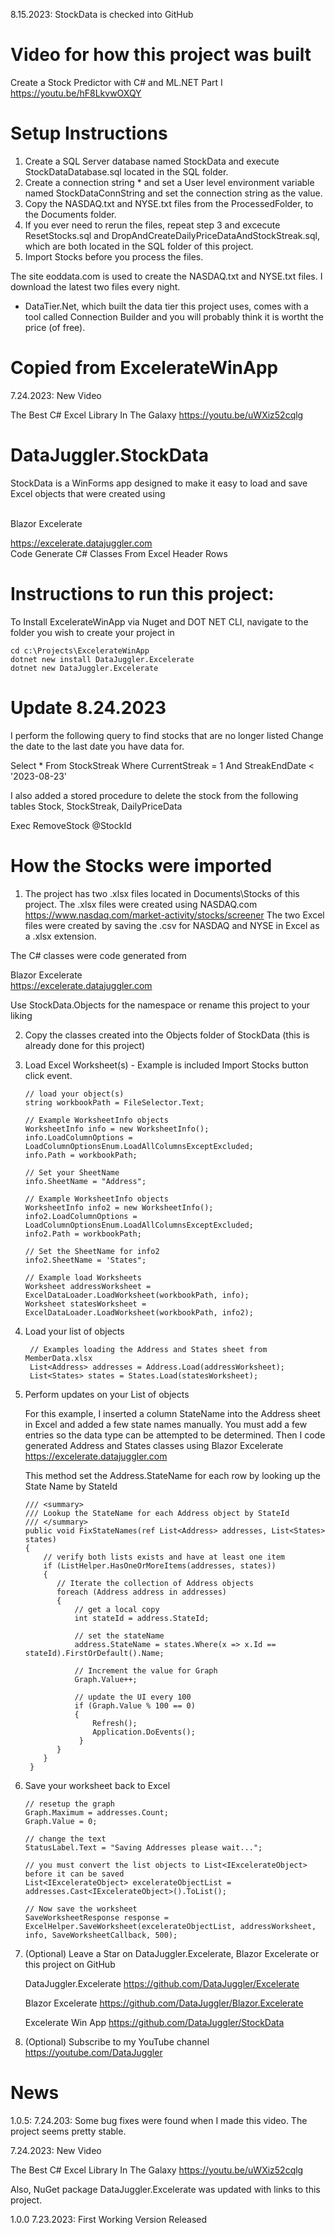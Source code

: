 
8.15.2023: StockData is checked into GitHub

# Video for how this project was built

Create a Stock Predictor with C# and ML.NET Part I
https://youtu.be/hF8LkvwOXQY

# Setup Instructions

1. Create a SQL Server database named StockData and execute StockDataDatabase.sql located in the SQL folder.
2. Create a connection string * and set a User level environment variable named StockDataConnString and 
set the connection string as the value.
3. Copy the NASDAQ.txt and NYSE.txt files from the ProcessedFolder, to the Documents folder.
4. If you ever need to rerun the files, repeat step 3 and excecute ResetStocks.sql and 
DropAndCreateDailyPriceDataAndStockStreak.sql, which are both located in the SQL folder of this project.
5. Import Stocks before you process the files.

The site eoddata.com is used to create the NASDAQ.txt and NYSE.txt files. I download the latest two files
every night. 

* DataTier.Net, which built the data tier this project uses, comes with a tool called Connection Builder and
you will probably think it is wortht the price (of free).

# Copied from ExcelerateWinApp

7.24.2023: New Video

The Best C# Excel Library In The Galaxy
https://youtu.be/uWXiz52cqlg

# DataJuggler.StockData
StockData is a WinForms app designed to make it easy to load and save Excel objects 
that were created using<br><br>

Blazor Excelerate<br>

https://excelerate.datajuggler.com<br>
Code Generate C# Classes From Excel Header Rows

# Instructions to run this project:

To Install ExcelerateWinApp via Nuget and DOT NET CLI, navigate to the folder you wish to create your project in

    cd c:\Projects\ExcelerateWinApp
    dotnet new install DataJuggler.Excelerate
    dotnet new DataJuggler.Excelerate

# Update 8.24.2023

I perform the following query to find stocks that are no longer listed
Change the date to the last date you have data for.

Select * From StockStreak Where CurrentStreak = 1
And StreakEndDate < '2023-08-23' 

I also added a stored procedure to delete the stock from the following tables
Stock, StockStreak, DailyPriceData

Exec RemoveStock @StockId

# How the Stocks were imported

1. The project has two .xlsx files located in Documents\Stocks of this project.
The .xlsx files were created using NASDAQ.com https://www.nasdaq.com/market-activity/stocks/screener 
The two Excel files were created by saving the .csv for NASDAQ and NYSE in Excel as a .xlsx extension.

The C# classes were code generated from

Blazor Excelerate<br>
https://excelerate.datajuggler.com<br>

Use StockData.Objects for the namespace or rename this project to your liking
 
2. Copy the classes created into the Objects folder of StockData (this is already done for this project)

3. Load Excel Worksheet(s) - Example is included Import Stocks button click event.
	
       // load your object(s)
       string workbookPath = FileSelector.Text;

       // Example WorksheetInfo objects           
       WorksheetInfo info = new WorksheetInfo();
       info.LoadColumnOptions = LoadColumnOptionsEnum.LoadAllColumnsExceptExcluded;
       info.Path = workbookPath;	

       // Set your SheetName
       info.SheetName = "Address";

       // Example WorksheetInfo objects           
       WorksheetInfo info2 = new WorksheetInfo();
       info2.LoadColumnOptions = LoadColumnOptionsEnum.LoadAllColumnsExceptExcluded;
       info2.Path = workbookPath;

       // Set the SheetName for info2
       info2.SheetName = 'States";

       // Example load Worksheets
       Worksheet addressWorksheet = ExcelDataLoader.LoadWorksheet(workbookPath, info);
       Worksheet statesWorksheet = ExcelDataLoader.LoadWorksheet(workbookPath, info2);

5. Load your list of objects
 
        // Examples loading the Address and States sheet from MemberData.xlsx
        List<Address> addresses = Address.Load(addressWorksheet);
        List<States> states = States.Load(statesWorksheet);

6. Perform updates on your List of objects

   For this example, I inserted a column StateName into the Address sheet in Excel and
   added a few state names manually. You must add a few entries so the data type can be
   attempted to be determined. Then I code generated Address and States classes using
   Blazor Excelerate<br>
   https://excelerate.datajuggler.com

   This method set the Address.StateName for each row by looking up the State Name by StateId
	
       /// <summary>
       /// Lookup the StateName for each Address object by StateId
       /// </summary>
       public void FixStateNames(ref List<Address> addresses, List<States> states)
       {
           // verify both lists exists and have at least one item
           if (ListHelper.HasOneOrMoreItems(addresses, states))
           {
              // Iterate the collection of Address objects
              foreach (Address address in addresses)
              {
                  // get a local copy
                  int stateId = address.StateId;

                  // set the stateName
                  address.StateName = states.Where(x => x.Id == stateId).FirstOrDefault().Name;

                  // Increment the value for Graph
                  Graph.Value++;

                  // update the UI every 100
                  if (Graph.Value % 100 == 0)
                  {
                      Refresh();
                      Application.DoEvents();
                   }
              }
           }
        }
	
7. Save your worksheet back to Excel

       // resetup the graph                    
       Graph.Maximum = addresses.Count;
       Graph.Value = 0;

       // change the text
       StatusLabel.Text = "Saving Addresses please wait...";

       // you must convert the list objects to List<IExcelerateObject> before it can be saved
       List<IExcelerateObject> excelerateObjectList = addresses.Cast<IExcelerateObject>().ToList();

       // Now save the worksheet
       SaveWorksheetResponse response = ExcelHelper.SaveWorksheet(excelerateObjectList, addressWorksheet, info, SaveWorksheetCallback, 500);

8. (Optional) Leave a Star on DataJuggler.Excelerate, Blazor Excelerate or this project on GitHub

    DataJuggler.Excelerate
    https://github.com/DataJuggler/Excelerate

    Blazor Excelerate
    https://github.com/DataJuggler/Blazor.Excelerate
	
    Excelerate Win App
    https://github.com/DataJuggler/StockData

9. (Optional) Subscribe to my YouTube channel
    https://youtube.com/DataJuggler

# News

1.0.5:
7.24.203: Some bug fixes were found when I made this video. The project seems pretty stable.

7.24.2023: New Video

The Best C# Excel Library In The Galaxy
https://youtu.be/uWXiz52cqlg

Also, NuGet package DataJuggler.Excelerate was updated with links to this project.

1.0.0
7.23.2023: First Working Version Released

